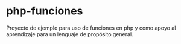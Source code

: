 # php-funciones
Proyecto de ejemplo para uso de funciones en php y como apoyo al aprendizaje para un lenguaje de propósito general.
